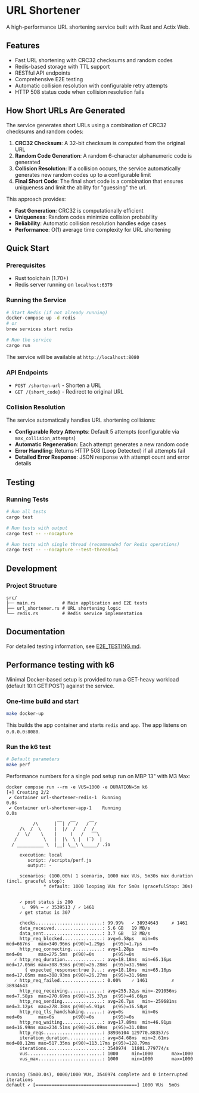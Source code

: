# URL Shortener

A high-performance URL shortening service built with Rust and Actix Web.

## Features

- Fast URL shortening with CRC32 checksums and random codes
- Redis-based storage with TTL support
- RESTful API endpoints
- Comprehensive E2E testing
- Automatic collision resolution with configurable retry attempts
- HTTP 508 status code when collision resolution fails

## How Short URLs Are Generated

The service generates short URLs using a combination of CRC32 checksums and random codes:

1. **CRC32 Checksum**: A 32-bit checksum is computed from the original URL
2. **Random Code Generation**: A random 6-character alphanumeric code is generated
3. **Collision Resolution**: If a collision occurs, the service automatically generates new random codes up to a configurable limit
4. **Final Short Code**: The final short code is a combination that ensures uniqueness and limit the ability for "guessing" the url.

This approach provides:
- **Fast Generation**: CRC32 is computationally efficient
- **Uniqueness**: Random codes minimize collision probability
- **Reliability**: Automatic collision resolution handles edge cases
- **Performance**: O(1) average time complexity for URL shortening

## Quick Start

### Prerequisites

- Rust toolchain (1.70+)
- Redis server running on `localhost:6379`

### Running the Service

```bash
# Start Redis (if not already running)
docker-compose up -d redis
# or
brew services start redis

# Run the service
cargo run
```

The service will be available at `http://localhost:8080`

### API Endpoints

- `POST /shorten-url` - Shorten a URL
- `GET /{short_code}` - Redirect to original URL

### Collision Resolution

The service automatically handles URL shortening collisions:
- **Configurable Retry Attempts**: Default 5 attempts (configurable via `max_collision_attempts`)
- **Automatic Regeneration**: Each attempt generates a new random code
- **Error Handling**: Returns HTTP 508 (Loop Detected) if all attempts fail
- **Detailed Error Response**: JSON response with attempt count and error details

## Testing

### Running Tests

```bash
# Run all tests
cargo test

# Run tests with output
cargo test -- --nocapture

# Run tests with single thread (recommended for Redis operations)
cargo test -- --nocapture --test-threads=1
```

## Development

### Project Structure

```
src/
├── main.rs          # Main application and E2E tests
├── url_shortener.rs # URL shortening logic
└── redis.rs         # Redis service implementation
```

## Documentation

For detailed testing information, see [E2E_TESTING.md](E2E_TESTING.md).

## Performance testing with k6

Minimal Docker-based setup is provided to run a GET-heavy workload (default 10:1 GET:POST) against the service.

### One-time build and start

```bash
make docker-up
```

This builds the app container and starts `redis` and `app`. The app listens on `0.0.0.0:8080`.

### Run the k6 test

```bash
# Default parameters
make perf
```

Performance numbers for a single pod setup run on MBP 13" with M3 Max:
```
docker compose run --rm -e VUS=1000 -e DURATION=5m k6
[+] Creating 2/2
 ✔ Container url-shortener-redis-1  Running                                                               0.0s 
 ✔ Container url-shortener-app-1    Running                                                               0.0s 

          /\      |‾‾| /‾‾/   /‾‾/   
     /\  /  \     |  |/  /   /  /    
    /  \/    \    |     (   /   ‾‾\  
   /          \   |  |\  \ |  (‾)  | 
  / __________ \  |__| \__\ \_____/ .io

     execution: local
        script: /scripts/perf.js
        output: -

     scenarios: (100.00%) 1 scenario, 1000 max VUs, 5m30s max duration (incl. graceful stop):
              * default: 1000 looping VUs for 5m0s (gracefulStop: 30s)


     ✓ post status is 200
      ↳  99% — ✓ 3539513 / ✓ 1461
     ✓ get status is 307

     checks.........................: 99.99%   ✓ 38934643     ✗ 1461    
     data_received..................: 5.6 GB   19 MB/s
     data_sent......................: 3.7 GB   12 MB/s
     http_req_blocked...............: avg=6.58µs   min=0s        med=667ns   max=340.96ms p(90)=1.29µs   p(95)=1.7µs   
     http_req_connecting............: avg=1.28µs   min=0s        med=0s      max=275.5ms  p(90)=0s       p(95)=0s      
   ✓ http_req_duration..............: avg=18.18ms  min=65.16µs   med=17.05ms max=308.93ms p(90)=26.28ms  p(95)=31.96ms 
       { expected_response:true }...: avg=18.18ms  min=65.16µs   med=17.05ms max=308.93ms p(90)=26.27ms  p(95)=31.96ms 
   ✓ http_req_failed................: 0.00%    ✓ 1461         ✗ 38934643
     http_req_receiving.............: avg=255.32µs min=-291056ns med=7.58µs  max=270.69ms p(90)=15.37µs  p(95)=46.66µs 
     http_req_sending...............: avg=26.7µs   min=-259681ns med=3.12µs  max=278.38ms p(90)=5.91µs   p(95)=16.58µs 
     http_req_tls_handshaking.......: avg=0s       min=0s        med=0s      max=0s       p(90)=0s       p(95)=0s      
     http_req_waiting...............: avg=17.89ms  min=46.91µs   med=16.99ms max=234.51ms p(90)=26.09ms  p(95)=31.08ms 
     http_reqs......................: 38936104 129770.88357/s
     iteration_duration.............: avg=84.68ms  min=2.61ms    med=80.12ms max=517.35ms p(90)=113.17ms p(95)=128.79ms
     iterations.....................: 3540974  11801.779774/s
     vus............................: 1000     min=1000       max=1000  
     vus_max........................: 1000     min=1000       max=1000  


running (5m00.0s), 0000/1000 VUs, 3540974 complete and 0 interrupted iterations
default ✓ [======================================] 1000 VUs  5m0s
```
